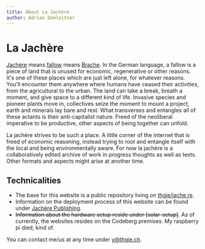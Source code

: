```yaml
---
title: About La Jachère
author: Adrian Demleitner
---
```

# La Jachère
[Jachère](https://fr.m.wikipedia.org/wiki/Jach%C3%A8re) means [fallow](https://de.m.wikipedia.org/wiki/Brache) means [Brache](https://en.m.wikipedia.org/wiki/Fallow). In the German language, a fallow is a piece of land that is unused for economic, regenerative or other reasons. It's one of these places which are just left alone, for whatever reasons. You'll encounter them anywhere where humans have ceased their activities, from the agricultural to the urban. The land can take a break, breath a moment, and give space to a different kind of life. Invasive species and pioneer plants move in, collectives seize the moment to mount a project, earth and minerals lay bare and rest. What transverses and entangles all of these actants is their anti-capitalist nature. Freed of the neoliberal imperative to be productive, other aspects of being together can unfold.

La jachère strives to be such a place. A little corner of the internet that is freed of economic reasoning, instead trying to root and entangle itself with the local and being environmentally aware. For now la jachère is a collaboratively edited archive of work in progress thoughts as well as texts. Other formats and aspects might arise at another time.

## Technicalities
- The base for this website is a public repository living on [thgie/jache.re](https://codeberg.org/thgie/jache-re).
- Information on the deployment process of this website can be found under [Jachère Publishing](notes/jachere-publishing.md).
- ~~Information about the hardware setup reside under [solar-setup]~~. As of currently, the websites resides on the Codeberg premises. My raspberry pi died, kind of.

You can contact me/us at any time under [y@thgie.ch](mailto:y@thgie.ch).
